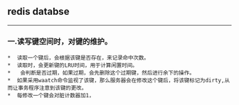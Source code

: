 ## redis databse

---

### 一.读写键空间时，对键的维护。

    *  读取一个键后，会根据该键是否存在，来记录命中次数。
    *  读取时，会更新键的LRU时间，用于计算闲置时间。
    *   会判断是否过期，如果过期，会先删除这个过期键，然后进行余下的操作。
    *  如果采用waatch命令监视了该键，那么服务器会在修改这个键后，将该键标记为dirty,从而让事务程序注意到该键的更改。
    *  每修改一个键会对脏计数器加1， 